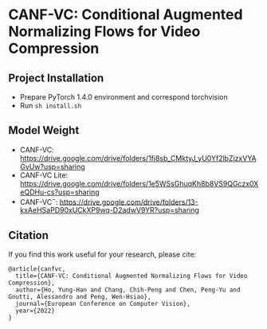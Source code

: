 # CANF-VC: Conditional Augmented Normalizing Flows for Video Compression

## Project Installation
* Prepare PyTorch 1.4.0 environment and correspond torchvision
* Run `sh install.sh`

## Model Weight
* CANF-VC: https://drive.google.com/drive/folders/1fj8sb_CMktyJ_yU0Yf2lbZjzxVYAGvUw?usp=sharing
* CANF-VC Lite: https://drive.google.com/drive/folders/1e5WSsGhuqKh8b8VS9QGczx0XeQDHu-cs?usp=sharing
* CANF-VC$^-$: https://drive.google.com/drive/folders/13-kxAeHSaPD90xUCkXP9wq-D2adwV9YR?usp=sharing

## Citation
If you find this work useful for your research, please cite:
```
@article{canfvc,
  title={CANF-VC: Conditional Augmented Normalizing Flows for Video Compression},
  author={Ho, Yung-Han and Chang, Chih-Peng and Chen, Peng-Yu and Gnutti, Alessandro and Peng, Wen-Hsiao},
  journal={European Conference on Computer Vision},
  year={2022}
}
```
